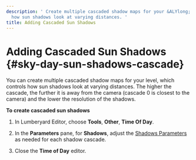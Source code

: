 ```yaml
---
description: ' Create multiple cascaded shadow maps for your &ALYlong; level to controls
  how sun shadows look at varying distances. '
title: Adding Cascaded Sun Shadows
---
```

# Adding Cascaded Sun Shadows {#sky-day-sun-shadows-cascade}

You can create multiple cascaded shadow maps for your level, which controls how sun shadows look at varying distances\. The higher the cascade, the further it is away from the camera \(cascade 0 is closest to the camera\) and the lower the resolution of the shadows\.

**To create cascaded sun shadows**

1. In Lumberyard Editor, choose **Tools**, **Other**, **Time Of Day**\.

1. In the **Parameters** pane, for **Shadows**, adjust the [Shadows Parameters](/docs/userguide/sky/tod-parameters#shadows-time-of-day-parameters) as needed for each shadow cascade\.

1. Close the **Time of Day** editor\.